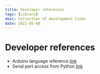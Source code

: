 ```yaml
---
title: Developer references
tags: [Library]
desc: Collection of development links
date: 2021-05-08
---
```


# Developer references

- Arduino language reference [link](https://www.arduino.cc/reference/en/)
- Serial port access from Python [link](https://pyserial.readthedocs.io/en/latest/shortintro.html)
